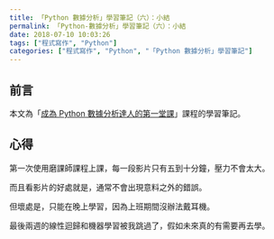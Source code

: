 ```yaml
---
title: 「Python 數據分析」學習筆記（六）：小結
permalink: 「Python-數據分析」學習筆記（六）：小結
date: 2018-07-10 10:03:26
tags: ["程式寫作", "Python"]
categories: ["程式寫作", "Python", "「Python 數據分析」學習筆記"]
---
```


## 前言
本文為「[成為 Python 數據分析達人的第一堂課](http://moocs.nccu.edu.tw/)」課程的學習筆記。

## 心得
第一次使用磨課師課程上課，每一段影片只有五到十分鐘，壓力不會太大。

而且看影片的好處就是，通常不會出現意料之外的錯誤。

但壞處是，只能在晚上學習，因為上班期間沒辦法戴耳機。

最後兩週的線性迴歸和機器學習被我跳過了，假如未來真的有需要再去學。